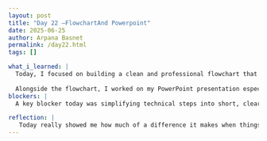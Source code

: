 ```yaml
---
layout: post
title: "Day 22 –FlowchartAnd Powerpoint"
date: 2025-06-25
author: Arpana Basnet
permalink: /day22.html
tags: []

what_i_learned: |
  Today, I focused on building a clean and professional flowchart that outlines my entire data processing workflow from collecting RNA seq data to cleaning, mapping, and preparing it for analysis. I made sure every step was short, clear, and easy to follow, and styled the design to look visually appealing for the final presentation.
  
  Alongside the flowchart, I worked on my PowerPoint presentation especially the “Data & Preliminary Findings” slide. I rewrote the content to be short, humanized, and presentation-ready. I also spent time thinking about the visuals to include so that everything appears clean, meaningful, and well-organized.
blockers: |
  A key blocker today was simplifying technical steps into short, clear flowchart labels while keeping the design clean and visually balanced.

reflection: |
   Today really showed me how much of a difference it makes when things are clear and easy to follow. While working on the flowchart, I had to think about how to turn all the detailed steps I’ve been doing into something simple and clean and honestly, that helped me understand my own process better too. 
---
```



